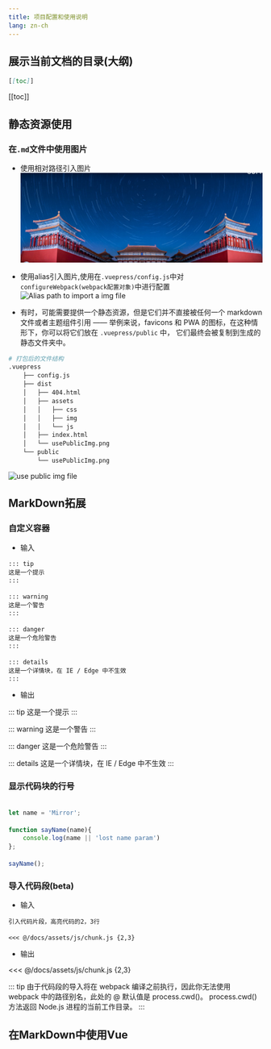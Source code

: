 ```yaml
---
title: 项目配置和使用说明
lang: zn-ch
---
```

## 展示当前文档的目录(大纲)

```md
[[toc]]
```

[[toc]]

## 静态资源使用

### 在`.md`文件中使用图片

- 使用相对路径引入图片
![relative path to import a img file](./docs/assets/imgs/useByRelativepath.png)

- 使用alias引入图片,使用在`.vuepress/config.js`中对`configureWebpack(webpack配置对象)`中进行配置
![Alias  path to import a img file](~@imgs/beautify.png)

- 有时，可能需要提供一个静态资源，但是它们并不直接被任何一个 markdown 文件或者主题组件引用 —— 举例来说，favicons 和 PWA 的图标，在这种情形下，你可以将它们放在 `.vuepress/public` 中， 它们最终会被复制到生成的静态文件夹中。

```bash
# 打包后的文件结构
.vuepress
    ├── config.js
    ├── dist
    │   ├── 404.html
    │   ├── assets
    │   │   ├── css
    │   │   ├── img
    │   │   └── js
    │   ├── index.html
    │   └── usePublicImg.png
    └── public
        └── usePublicImg.png
```

![use public img file](/usePublicImg.png)

## MarkDown拓展

###  自定义容器

- 输入

```
::: tip
这是一个提示
:::

::: warning
这是一个警告
:::

::: danger
这是一个危险警告
:::

::: details
这是一个详情块，在 IE / Edge 中不生效
:::

```

- 输出

::: tip
这是一个提示
:::

::: warning
这是一个警告
:::

::: danger
这是一个危险警告
:::

::: details
这是一个详情块，在 IE / Edge 中不生效
:::

### 显示代码块的行号

```js {4}

let name = 'Mirror';

function sayName(name){
    console.log(name || 'lost name param')
};

sayName();

```

### 导入代码段(beta)

- 输入

```
引入代码片段，高亮代码的2，3行

<<< @/docs/assets/js/chunk.js {2,3}
```

- 输出

<<< @/docs/assets/js/chunk.js {2,3}

::: tip
由于代码段的导入将在 webpack 编译之前执行，因此你无法使用 webpack 中的路径别名，此处的 @ 默认值是 process.cwd()。 process.cwd() 方法返回 Node.js 进程的当前工作目录。
:::


## 在MarkDown中使用Vue

<Panel></Panel>
